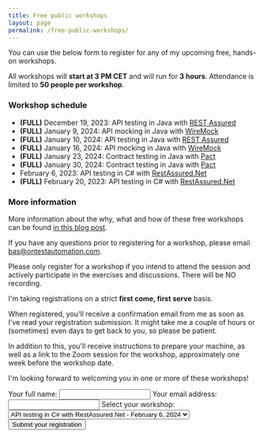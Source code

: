 ```yaml
---
title: Free public workshops
layout: page
permalink: /free-public-workshops/
---
```

You can use the below form to register for any of my upcoming free, hands-on workshops.
<!--**All workshops are fully booked at the moment. I'm looking for additional dates, so please be patient.**-->

All workshops will **start at 3 PM CET** and will run for **3 hours**. Attendance is limited to **50 people per workshop**.

### Workshop schedule
* **(FULL)** December 19, 2023: API testing in Java with [REST Assured](https://rest-assured.io)
* **(FULL)** January 9, 2024: API mocking in Java with [WireMock](https://wiremock.org)
* **(FULL)** January 10, 2024: API testing in Java with [REST Assured](https://rest-assured.io)
* **(FULL)** January 16, 2024: API mocking in Java with [WireMock](https://wiremock.org)
* **(FULL)** January 23, 2024: Contract testing in Java with [Pact](https://docs.pact.io)
* **(FULL)** January 30, 2024: Contract testing in Java with [Pact](https://docs.pact.io)
* February 6, 2023: API testing in C# with [RestAssured.Net](https://github.com/basdijkstra/rest-assured-net)
* **(FULL)** February 20, 2023: API testing in C# with [RestAssured.Net](https://github.com/basdijkstra/rest-assured-net)

### More information
More information about the why, what and how of these free workshops can be found [in this blog post](/free-public-workshops-a-new-initiative/). 

If you have any questions prior to registering for a workshop, please email bas@ontestautomation.com.

Please only register for a workshop if you intend to attend the session and actively participate in the exercises and discussions. There will be NO recording.  

I'm taking registrations on a strict **first come, first serve** basis.

When registered, you'll receive a confirmation email from me as soon as I've read your registration submission. It might take me a couple of hours or (sometimes) even days to get back to you, so please be patient.

In addition to this, you'll receive instructions to prepare your machine, as well as a link to the Zoom session for the workshop, approximately one week before the workshop date.

I'm looking forward to welcoming you in one or more of these workshops!

<form action="https://formspree.io/f/mvojwyyo" method="POST">
  <label>
    Your full name:
    <input type="text" name="fullname" required>
  </label>
  <label>
    Your email address:
    <input type="email" name="email" required>
  </label>
  <label for="workshop">Select your workshop:</label>
  <select name="workshop" id="workshop">
    <option value="rest-assured-net-feb-2024-2">API testing in C# with RestAssured.Net - February 6, 2024</option>
  </select>
  <br/>
  <button type="submit">Submit your registration</button>
</form>